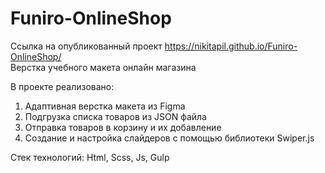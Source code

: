 # Funiro-OnlineShop  
Ссылка на опубликованный проект https://nikitapil.github.io/Funiro-OnlineShop/  
Верстка учебного макета онлайн магазина  

В проекте реализовано:
1. Адаптивная верстка макета из Figma  
2. Подгрузка списка товаров из JSON файла  
4. Отправка товаров в корзину и их добавление  
5. Создание и настройка слайдеров с помощью библиотеки Swiper.js 
 
Стек технологий: Html, Scss, Js, Gulp  
